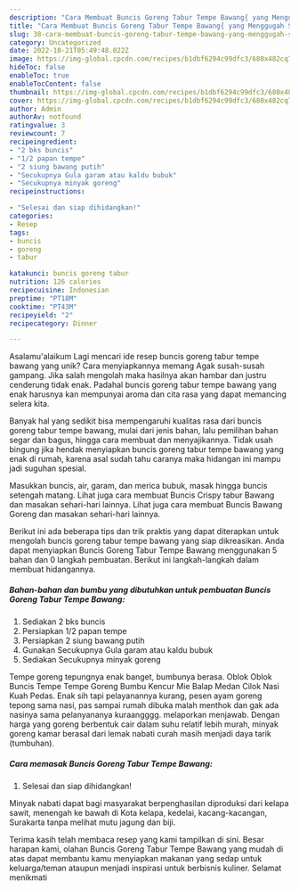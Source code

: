 ```yaml
---
description: "Cara Membuat Buncis Goreng Tabur Tempe Bawang{ yang Menggugah Selera"
title: "Cara Membuat Buncis Goreng Tabur Tempe Bawang{ yang Menggugah Selera"
slug: 38-cara-membuat-buncis-goreng-tabur-tempe-bawang-yang-menggugah-selera
category: Uncategorized
date: 2022-10-21T05:49:48.022Z
image: https://img-global.cpcdn.com/recipes/b1dbf6294c99dfc3/680x482cq70/buncis-goreng-tabur-tempe-bawang-foto-resep-utama.jpg
hideToc: false
enableToc: true
enableTocContent: false
thumbnail: https://img-global.cpcdn.com/recipes/b1dbf6294c99dfc3/680x482cq70/buncis-goreng-tabur-tempe-bawang-foto-resep-utama.jpg
cover: https://img-global.cpcdn.com/recipes/b1dbf6294c99dfc3/680x482cq70/buncis-goreng-tabur-tempe-bawang-foto-resep-utama.jpg
author: Admin
authorAv: notfound
ratingvalue: 3
reviewcount: 7
recipeingredient:
- "2 bks buncis"
- "1/2 papan tempe"
- "2 siung bawang putih"
- "Secukupnya Gula garam atau kaldu bubuk"
- "Secukupnya minyak goreng"
recipeinstructions:

- "Selesai dan siap dihidangkan!"
categories:
- Resep
tags:
- buncis
- goreng
- tabur

katakunci: buncis goreng tabur 
nutrition: 126 calories
recipecuisine: Indonesian
preptime: "PT18M"
cooktime: "PT43M"
recipeyield: "2"
recipecategory: Dinner

---
```



Asalamu'alaikum Lagi mencari ide resep buncis goreng tabur tempe bawang yang unik? Cara menyiapkannya memang Agak susah-susah gampang. Jika salah mengolah maka hasilnya akan hambar dan justru cenderung tidak enak. Padahal buncis goreng tabur tempe bawang yang enak harusnya kan mempunyai aroma dan cita rasa yang dapat memancing selera kita.


Banyak hal yang sedikit bisa mempengaruhi kualitas rasa dari buncis goreng tabur tempe bawang, mulai dari jenis bahan, lalu pemilihan bahan segar dan bagus, hingga cara membuat dan menyajikannya. Tidak usah bingung jika hendak menyiapkan buncis goreng tabur tempe bawang yang enak di rumah, karena asal sudah tahu caranya maka hidangan ini mampu jadi suguhan spesial.

Masukkan buncis, air, garam, dan merica bubuk, masak hingga buncis setengah matang. Lihat juga cara membuat Buncis Crispy tabur Bawang dan masakan sehari-hari lainnya. Lihat juga cara membuat Buncis Bawang Goreng dan masakan sehari-hari lainnya.


Berikut ini ada beberapa tips dan trik praktis yang dapat diterapkan untuk mengolah buncis goreng tabur tempe bawang yang siap dikreasikan. Anda dapat menyiapkan Buncis Goreng Tabur Tempe Bawang menggunakan 5 bahan dan 0 langkah pembuatan. Berikut ini langkah-langkah dalam membuat hidangannya.

<!--inarticleads1-->

##### Bahan-bahan dan bumbu yang dibutuhkan untuk pembuatan Buncis Goreng Tabur Tempe Bawang:

1. Sediakan 2 bks buncis
1. Persiapkan 1/2 papan tempe
1. Persiapkan 2 siung bawang putih
1. Gunakan Secukupnya Gula garam atau kaldu bubuk
1. Sediakan Secukupnya minyak goreng


Tempe goreng tepungnya enak banget, bumbunya berasa. Oblok Oblok Buncis Tempe Tempe Goreng Bumbu Kencur Mie Balap Medan Cilok Nasi Kuah Pedas. Enak sih tapi pelayanannya kurang, pesen ayam goreng tepong sama nasi, pas sampai rumah dibuka malah menthok dan gak ada nasinya sama pelanyananya kuraangggg. melaporkan menjawab. Dengan harga yang goreng berbentuk cair dalam suhu relatif lebih murah, minyak goreng kamar berasal dari lemak nabati curah masih menjadi daya tarik (tumbuhan). 

<!--inarticleads2-->

##### Cara memasak Buncis Goreng Tabur Tempe Bawang:


1. Selesai dan siap dihidangkan!

Minyak nabati dapat bagi masyarakat berpenghasilan diproduksi dari kelapa sawit, menengah ke bawah di Kota kelapa, kedelai, kacang-kacangan, Surakarta tanpa melihat mutu jagung dan biji. 

Terima kasih telah membaca resep yang kami tampilkan di sini. Besar harapan kami, olahan Buncis Goreng Tabur Tempe Bawang yang mudah di atas dapat membantu kamu menyiapkan makanan yang sedap untuk keluarga/teman ataupun menjadi inspirasi untuk berbisnis kuliner. Selamat menikmati
